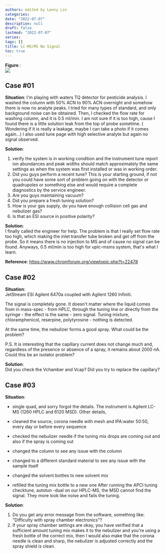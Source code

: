 ```yaml
---
authors: edited by Lenny Lin
categories:
date: "2022-07-07"
description: null
draft: false
lastmod: "2022-07-07"
series:
tags: []
title: LC-MS/MS No Signal
toc: true
---
```


<figcaption><b>Figure </b>: </figcaption>
<img src = "/docs/images/"/>



<!--more-->

## Case #01

**Situation**: I'm playing with waters TQ detector for pesticide analysis.
I washed the column with 50% ACN to 90% ACN overnight and somehow there is now no analyte peaks.
I tried for many types of standard, and only background noise can be obtained.
Then, I checked the flow rate for washing column, and it is 0.5 ml/min. I am not sure if it is too high, cause I found there is a little solution leak from the top of probe sometime. ( Wondering if it is really a leakage, maybe I can take a photo if it comes again...)
I also used tune page with high selective analyte but again no signal observed.

**Solution**:  
1) verify the system is in working condition and the instrument tune report ion abundances and peak widths should match approximately the same settings as when the system was first installed or was in working order.  
2) Did you guys perform a recent tune? This is your starting ground, if not you could have some sort of problem going on with the detector or quadrupoles or something else and would require a complete diagnostics by the service engineer.  
3) Are you guys maintaining vacuum?   
4) Did you prepare a fresh tuning solution?  
5) How is your gas supply, do you have enough collision cell gas and nebulizer gas? 
6) Is that an ESI source in positive polarity?  

**Solution**:  
I finally called the engineer for help.
The problem is that I really set flow rate too high, which making the inlet transfer tube broken and get off from the probe. So it means there is no injection to MS and of cause no signal can be found.
Anyways, 0.5 ml/min is too high for uplc-msms system, that's what I learn.

**Reference**: https://www.chromforum.org/viewtopic.php?t=22478

## Case #02
**Situation**:  
JetStream ESI Agilent 6470a coupled with Agilent 1260 Infiniti.  

The signal is completely gone. It doesn't matter where the liquid comes from in mass-spec - from HPLC, through the tuning line or directly from the syringe - the effect is the same - zero signal. Tuning mixture, chloramphenicol, reserpine, polytyrosine - nothing is detected.  

At the same time, the nebulizer forms a good spray. What could be the problem?  

P.S. It is interesting that the capillary current does not change much and, regardless of the presence or absence of a spray, it remains about 2000 nA. Could this be an isolator problem?  

**Solution**:  
Did you check the Vchamber and Vcap? Did you try to replace the capillary? 


## Case #03  
**Situation**:  
- single quad, and sorry forgot the details. The instrument is Agilent LC-MS (1260 HPLC and 6120 MSD). Other details,
- cleaned the source, corona needle with mesh and IPA:water 50:50, every day or before every sequence  

- checked the nebulizer needle if the tuning mix drops are coming out and also if the spray is coming out   

- changed the column to see any issue with the column   

- changed to a different standard material to see any issue with the sample itself   

- changed the solvent bottles to new solvent mix  

- refilled the tuning mix bottle to a new one
After running the APCI tuning checktune, autotun -dual on our HPLC-MS, the MSD cannot find the signal. They more look like noise and fails the tuning.

**Solution**: 
1) Do you get any error message from the software, something like: "Difficulty with spray chamber electronics"?   
2) If your spray chamber settings are okay, you have verified that a sufficient amount tuning mix makes it to the nebulizer and you're using a fresh bottle of the correct mix, then I would also make that the corona needle is clean and sharp, the nebulizer is adjusted correctly and the spray shield is clean.








